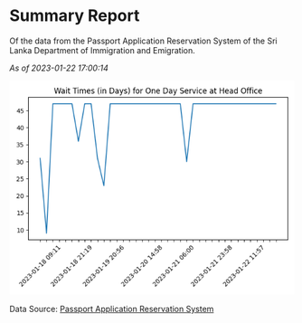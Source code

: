# Summary Report

Of the data from the Passport Application Reservation System of the Sri Lanka Department of Immigration and Emigration.

*As of 2023-01-22 17:00:14*

![Wait Time Chart](summary.wait_time_chart.png)

Data Source: [Passport Application Reservation System](https://eservices.immigration.gov.lk:8443/appointment/pages/reservationApplication.xhtml)